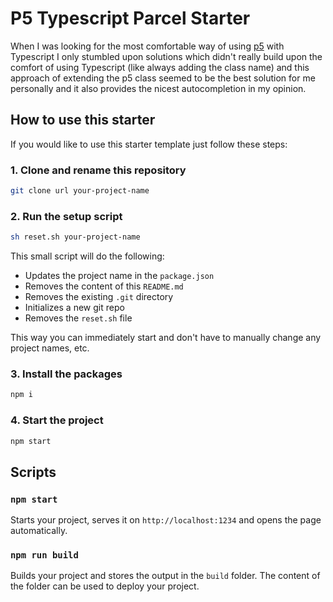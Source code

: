 # P5 Typescript Parcel Starter

When I was looking for the most comfortable way of using [p5](https://p5js.org/) with Typescript I only stumbled upon solutions which didn't really build upon the comfort of using Typescript (like always adding the class name) and this approach of extending the p5 class seemed to be the best solution for me personally and it also provides the nicest autocompletion in my opinion.

## How to use this starter

If you would like to use this starter template just follow these steps:

### 1. Clone and rename this repository

```bash
git clone url your-project-name
```

### 2. Run the setup script

```bash
sh reset.sh your-project-name
```

This small script will do the following:

- Updates the project name in the `package.json`
- Removes the content of this `README.md`
- Removes the existing `.git` directory
- Initializes a new git repo
- Removes the `reset.sh` file

This way you can immediately start and don't have to manually change any project names, etc.

### 3. Install the packages

```bash
npm i
```

### 4. Start the project

```bash
npm start
```

## Scripts

### `npm start`

Starts your project, serves it on `http://localhost:1234` and opens the page automatically.

### `npm run build`

Builds your project and stores the output in the `build` folder. The content of the folder can be used to deploy your project.
